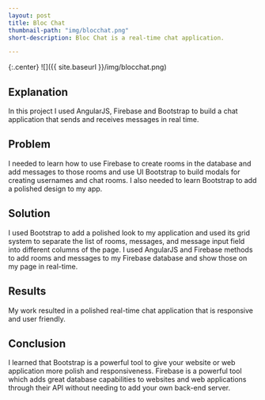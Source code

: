 ```yaml
---
layout: post
title: Bloc Chat
thumbnail-path: "img/blocchat.png"
short-description: Bloc Chat is a real-time chat application.

---
```


{:.center}
![]({{ site.baseurl }}/img/blocchat.png)

## Explanation
In this project I used AngularJS, Firebase and Bootstrap to build a chat application that sends and receives messages in real time.

## Problem
I needed to learn how to use Firebase to create rooms in the database and add messages to those rooms and use UI Bootstrap to build modals for creating usernames and chat rooms. I also needed to learn Bootstrap to add a polished design to my app.

## Solution
I used Bootstrap to add a polished look to my application and used its grid system to separate the list of rooms, messages, and message input field into different columns of the page. I used AngularJS and Firebase methods to add rooms and messages to my Firebase database and show those on my page in real-time.

## Results
My work resulted in a polished real-time chat application that is responsive and user friendly.

## Conclusion
I learned that Bootstrap is a powerful tool to give your website or web application more polish and responsiveness. Firebase is a powerful tool which adds great database capabilities to websites and web applications through their API without needing to add your own back-end server.
